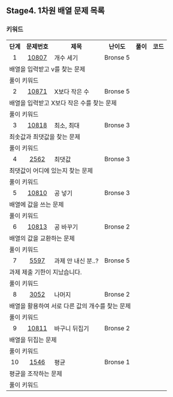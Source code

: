 ## Stage4. 1차원 배열 문제 목록
### 키워드

<table>
  <tr>
    <th>단계</th>
    <th>문제번호</th>
    <th>제목</th>
    <th>난이도</th>
    <th>풀이</th>
    <th>코드</th>
  </tr>
  <tr>
    <td align="center">1</td>
    <td align="center"><a href="https://www.acmicpc.net/problem/10807">10807</a></td>
    <td aligh="center">개수 세기</td>
    <td aligh="center">Bronse 5</td>
    <td aligh="center"></td>
    <td aligh="center"></td>
  </tr>
  <tr><td colspan="6">배열을 입력받고 v를 찾는 문제</td></tr>
  <tr><td colspan="6">
    <div>풀이 키워드
    </div>
  </td></tr>
    <td align="center">2</td>
    <td align="center"><a href="https://www.acmicpc.net/problem/10871">10871</a></td>
    <td aligh="center">X보다 작은 수</td>
    <td aligh="center">Bronse 5</td>
    <td aligh="center"></td>
    <td aligh="center"></td>
  </tr>
  <tr><td colspan="6">배열을 입력받고 X보다 작은 수를 찾는 문제</td></tr>
  <tr><td colspan="6">
    <div>풀이 키워드
    </div>
  </td></tr>
    <td align="center">3</td>
    <td align="center"><a href="https://www.acmicpc.net/problem/10818">10818</a></td>
    <td aligh="center">최소, 최대</td>
    <td aligh="center">Bronse 3</td>
    <td aligh="center"></td>
    <td aligh="center"></td>
  </tr>
  <tr><td colspan="6">최솟값과 최댓값을 찾는 문제</td></tr>
  <tr><td colspan="6">
    <div>풀이 키워드
    </div>
  </td></tr>
    <td align="center">4</td>
    <td align="center"><a href="https://www.acmicpc.net/problem/2562">2562</a></td>
    <td aligh="center">최댓값</td>
    <td aligh="center">Bronse 3</td>
    <td aligh="center"></td>
    <td aligh="center"></td>
  </tr>
  <tr><td colspan="6">최댓값이 어디에 있는지 찾는 문제</td></tr>
  <tr><td colspan="6">
    <div>풀이 키워드
    </div>
  </td></tr>
    <td align="center">5</td>
    <td align="center"><a href="https://www.acmicpc.net/problem/10810">10810</a></td>
    <td aligh="center">공 넣기</td>
    <td aligh="center">Bronse 3</td>
    <td aligh="center"></td>
    <td aligh="center"></td>
  </tr>
  <tr><td colspan="6">배열에 값을 쓰는 문제</td></tr>
  <tr><td colspan="6">
    <div>풀이 키워드
    </div>
  </td></tr>
    <td align="center">6</td>
    <td align="center"><a href="https://www.acmicpc.net/problem/10813">10813</a></td>
    <td aligh="center">공 바꾸기</td>
    <td aligh="center">Bronse 2</td>
    <td aligh="center"></td>
    <td aligh="center"></td>
  </tr>
  <tr><td colspan="6">배열의 값을 교환하는 문제</td></tr>
  <tr><td colspan="6">
    <div>풀이 키워드
    </div>
  </td></tr>
    <td align="center">7</td>
    <td align="center"><a href="https://www.acmicpc.net/problem/5597">5597</a></td>
    <td aligh="center">과제 안 내신 분..?</td>
    <td aligh="center">Bronse 5</td>
    <td aligh="center"></td>
    <td aligh="center"></td>
  </tr>
  <tr><td colspan="6">과제 제출 기한이 지났습니다.</td></tr>
  <tr><td colspan="6">
    <div>풀이 키워드
    </div>
  </td></tr>
    <td align="center">8</td>
    <td align="center"><a href="https://www.acmicpc.net/problem/3052">3052</a></td>
    <td aligh="center">나머지</td>
    <td aligh="center">Bronse 2</td>
    <td aligh="center"></td>
    <td aligh="center"></td>
  </tr>
  <tr><td colspan="6">배열을 활용하여 서로 다른 값의 개수를 찾는 문제</td></tr>
  <tr><td colspan="6">
    <div>풀이 키워드
    </div>
  </td></tr>
    <td align="center">9</td>
    <td align="center"><a href="https://www.acmicpc.net/problem/10811">10811</a></td>
    <td aligh="center">바구니 뒤집기</td>
    <td aligh="center">Bronse 2</td>
    <td aligh="center"></td>
    <td aligh="center"></td>
  </tr>
  <tr><td colspan="6">배열을 뒤집는 문제</td></tr>
  <tr><td colspan="6">
    <div>풀이 키워드
    </div>
  </td></tr>
    <td align="center">10</td>
    <td align="center"><a href="https://www.acmicpc.net/problem/1546">1546</a></td>
    <td aligh="center">평균</td>
    <td aligh="center">Bronse 1</td>
    <td aligh="center"></td>
    <td aligh="center"></td>
  </tr>
  <tr><td colspan="6">평균을 조작하는 문제</td></tr>
  <tr><td colspan="6">
    <div>풀이 키워드
    </div>
  </td></tr>
</table>
